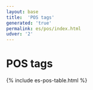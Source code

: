 ```yaml
---
layout: base
title:  'POS tags'
generated: 'true'
permalink: es/pos/index.html
udver: '2'
---
```


# POS tags

{% include es-pos-table.html %}
